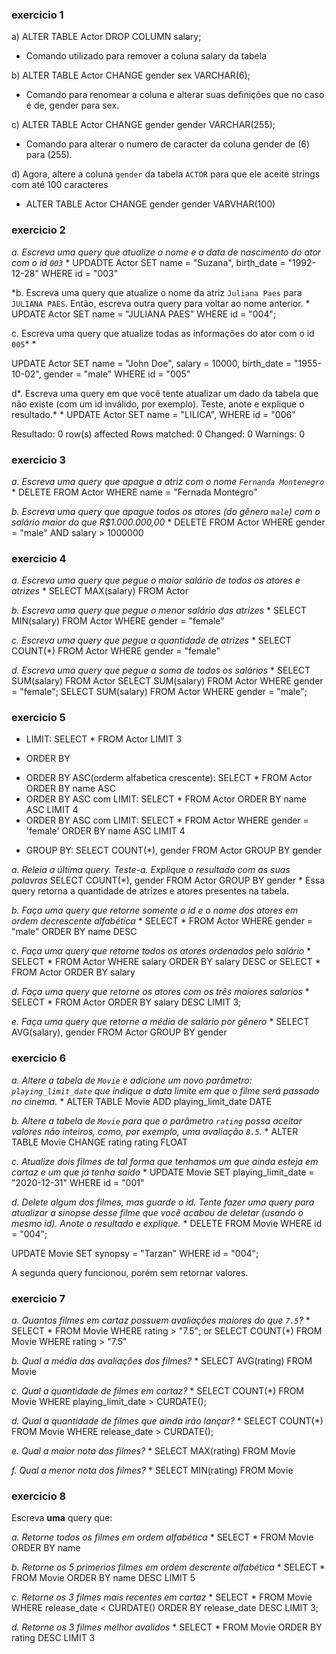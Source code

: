 ### exercicio 1

a) ALTER TABLE Actor DROP COLUMN salary;

* Comando utilizado para remover a coluna salary da tabela

b) ALTER TABLE Actor CHANGE gender sex VARCHAR(6);

* Comando para renomear a coluna e alterar suas definições  que no caso é de, gender para sex.

c) ALTER TABLE Actor CHANGE gender gender VARCHAR(255);

* Comando para alterar o numero de caracter da coluna gender de (6) para (255).

d) Agora,  altere a coluna `gender` da tabela `ACTOR` para que ele aceite strings com até 100 caracteres

* ALTER TABLE Actor CHANGE gender gender VARVHAR(100)


### exercicio 2

*a. Escreva uma query que atualize o nome e a data de nascimento do ator com o id `003`*
* 
UPDADTE Actor 
SET 
name = "Suzana",
birth_date = "1992-12-28"
WHERE id = "003"


*b. Escreva uma query que atualize o nome da atriz `Juliana Paes` para `JULIANA PAES`. Então, escreva outra query para voltar ao nome anterior.
* 
UPDATE Actor
SET name = "JULIANA PAES"
WHERE id = "004";

c. Escreva uma query que atualize todas as informações do ator com o id `005`*
* 

UPDATE Actor 
SET 
name  = "John Doe",
salary = 10000,
birth_date = "1955-10-02",
gender = "male"
WHERE id = "005"

d*. Escreva uma query em que você tente atualizar um dado da tabela que não existe (com um id inválido, por exemplo). Teste, anote e explique o resultado.*
* 
UPDATE Actor 
SET 
name = "LILICA",
WHERE id = "006"

Resultado: 0 row(s) affected Rows matched: 0  Changed: 0  Warnings: 0

### exercicio 3

*a. Escreva uma query que apague a atriz com o nome `Fernanda Montenegro`*
* 
DELETE FROM Actor WHERE name = "Fernada Montegro"

*b. Escreva uma query que apague todos os atores (do gênero `male`) com o salário maior do que R$1.000.000,00*
* 
DELETE FROM Actor WHERE gender = "male" AND salary > 1000000

### exercicio 4

*a. Escreva uma query que pegue o maior salário de todos os atores e atrizes*
* 
SELECT MAX(salary) FROM Actor 

*b. Escreva uma query que pegue o menor salário das atrizes*
* 
SELECT MIN(salary) FROM Actor WHERE gender = "female"

*c. Escreva uma query que pegue a quantidade de atrizes*
* 
SELECT COUNT(*) FROM Actor WHERE gender = "female"

*d. Escreva uma query que pegue a soma de todos os salários*
* 
SELECT SUM(salary) FROM Actor
SELECT SUM(salary) FROM Actor WHERE gender = "female";
SELECT SUM(salary) FROM Actor WHERE gender = "male";

### exercicio 5

* LIMIT: 
SELECT * FROM Actor LIMIT 3

* ORDER BY
- ORDER BY ASC(orderm alfabetica crescente): SELECT * FROM Actor ORDER BY name ASC
- ORDER BY ASC com LIMIT: SELECT * FROM Actor ORDER BY name
ASC LIMIT 4
- ORDER BY ASC com LIMIT: 
SELECT * FROM Actor
WHERE gender = 'female'
ORDER BY name ASC
LIMIT 4

* GROUP BY:
SELECT COUNT(*), gender
FROM Actor
GROUP BY gender

*a. Releia a última query. Teste-a. Explique o resultado com as suas palavras*
SELECT COUNT(*), gender
FROM Actor
GROUP BY gender
* 
Essa query retorna a quantidade de atrizes e atores presentes na tabela.

*b. Faça uma query que retorne somente o id e o nome dos atores em ordem decrescente alfabética*
* 
SELECT * FROM Actor 
WHERE gender = "male"
ORDER BY name DESC

*c. Faça uma query que retorne todos os atores ordenados pelo salário*
* 
SELECT * FROM Actor WHERE salary ORDER BY salary DESC
or
SELECT * FROM Actor ORDER BY salary

*d. Faça uma query que retorne os atores com os três maiores salarios*
* 
SELECT * FROM Actor 
ORDER BY salary DESC 
LIMIT 3;

*e. Faça uma query que retorne a média de salário por gênero*
* 
SELECT AVG(salary), gender FROM Actor 
GROUP BY gender

### exercicio 6


*a. Altere a tabela de `Movie` e adicione um novo parâmetro: `playing_limit_date` que indique a data limite em que o filme será passado no cinema.* 
* 
ALTER TABLE Movie ADD playing_limit_date DATE

*b. Altere a tabela de `Movie` para que o parâmetro `rating` possa aceitar valores não inteiros, como, por exemplo, uma avaliação `8.5`.*
* 
ALTER TABLE Movie CHANGE rating rating FLOAT

*c. Atualize dois filmes de tal forma que tenhamos um que ainda esteja em cartaz e um que já tenha saído*
* 
UPDATE Movie
SET 
playing_limit_date = "2020-12-31"
WHERE id = "001"

*d. Delete algum dos filmes, mas guarde o id. Tente fazer uma query para atualizar a sinopse desse filme que você acabou de deletar (usando o mesmo id). Anote o resultado e explique.*
* 
DELETE FROM Movie WHERE id = "004";

UPDATE Movie
SET synopsy = "Tarzan"
WHERE id = "004";

A segunda query funcionou, porém sem retornar valores.

### exercicio 7

*a. Quantos filmes em cartaz possuem avaliações maiores do que `7.5`?*
* 
SELECT * FROM Movie WHERE rating > "7.5";
or
SELECT COUNT(*) FROM Movie WHERE rating > "7.5"

*b. Qual a média das avaliações dos filmes?*
* 
SELECT AVG(rating) FROM Movie

*c. Qual a quantidade de filmes em cartaz?*
* 
SELECT COUNT(*) FROM Movie WHERE playing_limit_date > CURDATE();

*d. Qual a quantidade de filmes que ainda irão lançar?*
* 
SELECT COUNT(*) FROM Movie WHERE release_date > CURDATE();

*e. Qual a maior nota dos filmes?*
* 
SELECT MAX(rating) FROM Movie

*f. Qual a menor nota dos filmes?*
* 
SELECT MIN(rating) FROM Movie 

### exercicio 8

Escreva **uma** query que:

*a. Retorne todos os filmes em ordem alfabética*
* 
SELECT * FROM Movie ORDER BY name

*b. Retorne os 5 primerios filmes em ordem descrente alfabética* 
* 
SELECT * FROM Movie ORDER BY name DESC LIMIT 5

*c. Retorne os 3 filmes mais recentes em cartaz*
* 
SELECT * FROM Movie WHERE release_date < CURDATE() 
ORDER BY release_date DESC 
LIMIT 3;

*d. Retorne os 3 filmes melhor avalidos*
* 
SELECT * FROM Movie 
ORDER BY rating DESC
LIMIT 3 
